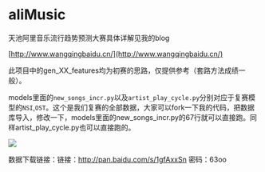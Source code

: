 # aliMusic
天池阿里音乐流行趋势预测大赛具体详解见我的blog

[http://www.wangqingbaidu.cn/](http://www.wangqingbaidu.cn/)

此项目中的gen_XX_features均为初赛的思路，仅提供参考（套路方法成绩一般）。

models里面的`new_songs_incr.py`以及`artist_play_cycle.py`分别对应于复赛模型的`NSI`,`OST`。这个是我们复赛的全部数据，大家可以fork一下我的代码，把数据库导入，修改一下，models里面的new_songs_incr.py的67行就可以直接跑。同样artist_play_cycle.py也可以直接跑的。

![](http://i2.buimg.com/567571/63f05c28e4867cbe.png)

数据下载链接：链接：http://pan.baidu.com/s/1gfAxxSn 密码：63oo

